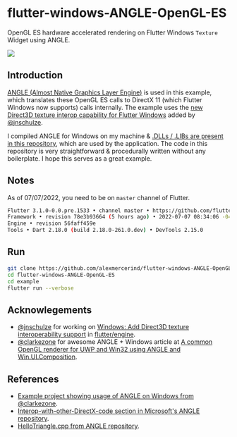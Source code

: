 # flutter-windows-ANGLE-OpenGL-ES

OpenGL ES hardware accelerated rendering on Flutter Windows `Texture` Widget using ANGLE.

![](https://user-images.githubusercontent.com/28951144/177827046-35d2599e-6162-49a0-989f-048dc3b40bb5.png)

## Introduction

[ANGLE (Almost Native Graphics Layer Engine)](https://github.com/google/angle) is used in this example, which translates these OpenGL ES calls to DirectX 11 (which Flutter Windows now supports) calls internally. The example uses the [new Direct3D texture interop capability for Flutter Windows](https://github.com/flutter/engine/pull/26840) added by [@jnschulze](https://github.com/jnschulze).

I compiled ANGLE for Windows on my machine & [.DLLs / .LIBs are present in this repository](https://github.com/alexmercerind/flutter-windows-ANGLE-OpenGL-Direct3D-Interop/tree/master/windows/bin), which are used by the application. The code in this repository is very straightforward & procedurally written without any boilerplate. I hope this serves as a great example.

## Notes

As of 07/07/2022, you need to be on `master` channel of Flutter.

```bash
Flutter 3.1.0-0.0.pre.1533 • channel master • https://github.com/flutter/flutter.git
Framework • revision 78e3b93664 (5 hours ago) • 2022-07-07 08:34:06 -0400
Engine • revision 56faff459e
Tools • Dart 2.18.0 (build 2.18.0-261.0.dev) • DevTools 2.15.0
```

## Run

```bash
git clone https://github.com/alexmercerind/flutter-windows-ANGLE-OpenGL-ES.git
cd flutter-windows-ANGLE-OpenGL-ES
cd example
flutter run --verbose
```

## Acknowlegements

- [@jnschulze](https://github.com/jnschulze) for working on [Windows: Add Direct3D texture interoperability support](https://github.com/flutter/engine/pull/26840) in [flutter/engine](https://github.com/flutter/engine).
- [@clarkezone](https://github.com/clarkezone) for awesome ANGLE + Windows article at [A common OpenGL renderer for UWP and Win32 using ANGLE and Win.UI.Composition](https://clarkezone.github.io/angle/2020/02/24/angle.html).

## References

- [Example project showing usage of ANGLE on Windows from @clarkezone](https://github.com/clarkezone/anglehosting).
- [Interop-with-other-DirectX-code section in Microsoft's ANGLE repository](https://github.com/Microsoft/angle/wiki/Interop-with-other-DirectX-code).
- [HelloTriangle.cpp from ANGLE repository](https://github.com/google/angle/blob/main/samples/hello_triangle/HelloTriangle.cpp).
